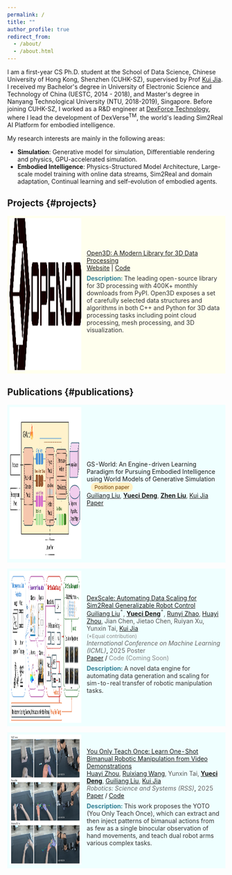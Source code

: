 ```yaml
---
permalink: /
title: ""
author_profile: true
redirect_from:  
  - /about/
  - /about.html
---
```


I am a first-year CS Ph.D. student at the School of Data Science, Chinese University of Hong Kong, Shenzhen (CUHK-SZ), supervised by Prof [Kui Jia](http://kuijia.site/). I received my Bachelor's degree in University of Electronic Science and Technology of China (UESTC, 2014 - 2018), and Master's degree in Nanyang Technological University (NTU, 2018-2019), Singapore. Before joining CUHK-SZ, I worked as a R&D engineer at [DexForce Technology](https://www.dexforce.com/), where I lead the development of DexVerse<sup>TM</sup>, the world's leading Sim2Real AI Platform for embodied intelligence. 

My research interests are mainly in the following areas:
- **Simulation**: Generative model for simulation, Differentiable rendering and physics,  GPU-accelerated simulation.
- **Embodied Intelligence**: Physics-Structured Model Architecture,
 Large-scale model training with online data streams, Sim2Real and domain adaptation, Continual learning and self-evolution of embodied agents.

## Projects {#projects}

<table style="width:100%;border:0px;border-spacing:0px;border-collapse:separate;margin-right:auto;margin-left:auto;">
  <tbody>
    <tr bgcolor="#ffffee">
      <td style="padding:5px;width:35%;vertical-align:middle">
        <img src="images/open3d.png" alt="Open3D" width="350" height="350" style="border-style: none">
      </td>
      <td width="75%" valign="middle">
        <a href="https://www.open3d.org/" id="Open3D">
          <span class="papertitle">Open3D: A Modern Library for 3D Data Processing</span>
        </a>
        <br>
        <a href="https://www.open3d.org/">Website</a> | <a href="https://github.com/isl-org/Open3D">Code</a>
        <br>
        <p style="color: #333; margin-top: 0.5em;"><strong style="color: #2f7f93;">Description:</strong> The leading open-source library for 3D processing with 400K+ monthly downloads from PyPI. Open3D exposes a set of carefully selected data structures and algorithms in both C++ and Python for 3D data processing tasks including point cloud processing, mesh processing, and 3D visualization.</p>
      </td>
    </tr>
  </tbody>
</table>


## Publications {#publications}

<table style="width:100%;border:0px;border-spacing:0px;border-collapse:separate;margin-right:auto;margin-left:auto;">
  <tbody>
    <tr bgcolor="#efffff">
      <td style="padding:5px;width:35%;vertical-align:middle">
        <img src="images/gs-world.png" alt="GS-World" width="350" height="350" style="border-style: none">
      </td>
      <td width="75%" valign="middle">
        <span class="papertitle">GS-World: An Engine-driven Learning Paradigm for Pursuing Embodied Intelligence using World Models of Generative Simulation</span>
        <span style="display:inline-block;background:#ffefc2;color:#6b3b00;padding:3px 8px;border-radius:12px;font-size:0.85em;margin-left:10px;vertical-align:middle;">Position paper</span>
        <br>
        <span style="color: #555;"><a href="http://guiliang.me/">Guiliang Liu</a>, <a href="https://yuecideng.github.io"><strong>Yueci Deng</strong></a>, <a href="https://itszhen.com/"><strong>Zhen Liu</strong></a>,  <a href="http://kuijia.site/">Kui Jia</a></span>
        <br>
        <a href="https://www.researchgate.net/profile/Guiliang-Liu-2/publication/396641390_GS-World_An_Efficient_Engine-driven_Learning_Paradigm_for_Pursuing_Embodied_Intelligence_using_World_Models_of_Generative_Simulation/links/68f33c277d9a4d4e870a9a9d/GS-World-An-Efficient-Engine-driven_Learning_Paradigm-for-Pursuing-Embodied-Intelligence-using-World-Models-of-Generative-Simulation.pdf">Paper</a>
        <br>
      </td>
    </tr>
  </tbody>
</table>   

<table style="width:100%;border:0px;border-spacing:0px;border-collapse:separate;margin-right:auto;margin-left:auto;">
  <tbody>
    <tr bgcolor="#efffff">
      <td style="padding:5px;width:35%;vertical-align:middle">
        <img src="images/dexscale.png" alt="DexScale" width="350" height="350" style="border-style: none">
      </td>
      <td width="75%" valign="middle">
        <a href="https://edem-ai.github.io/dexscale.github.io/" id="DexScale">
          <span class="papertitle">DexScale: Automating Data Scaling for Sim2Real Generalizable Robot Control</span>
        </a>
        <br>
        <span style="color: #555;"><a href="http://guiliang.me/">Guiliang Liu</a><sup>*</sup>, <a href="https://yuecideng.github.io"><strong>Yueci Deng</strong></a><sup>*</sup>, <a href="https://github.com/ZhaoRunyi">Runyi Zhao</a>, <a href="https://hnuzhy.github.io/">Huayi Zhou</a>, Jian Chen, Jietao Chen, Ruiyan Xu, Yunxin Tai, <a href="http://kuijia.site/">Kui Jia</a></span>
        <br>
        <small style="color: #888;">(*Equal contribution)</small>
        <br>
        <em style="color: #666;">International Conference on Machine Learning (ICML)</em>, <span style="color: #666;">2025 Poster</span>
        <br>
        <a href="https://openreview.net/pdf?id=AVVXX0erKT">Paper</a> / <span style="color: #888;">Code (Coming Soon)</span>
        <br>
        <p style="color: #333; margin-top: 0.5em;"><strong style="color: #2f7f93;">Description:</strong> A novel data engine for automating data generation and scaling for sim-to-real transfer of robotic manipulation tasks.</p>
      </td>
    </tr>
  </tbody>
</table>   

<table style="width:100%;border:0px;border-spacing:0px;border-collapse:separate;margin-right:auto;margin-left:auto;">
  <tbody>
    <tr bgcolor="#efffff">
      <td style="padding:5px;width:35%;vertical-align:middle">
        <img src="images/yoto.png" alt="YOTO" width="300" height="300" style="border-style: none">
      </td>
      <td width="75%" valign="middle">
        <a href="https://hnuzhy.github.io/projects/YOTO" id="DexScale">
          <span class="papertitle">You Only Teach Once: Learn One-Shot Bimanual Robotic Manipulation from Video Demonstrations</span>
        </a>
        <br>
        <span style="color: #555;"><a href="https://hnuzhy.github.io/">Huayi Zhou</a>,  <a href="https://openreview.net/profile?id=~Ruixiang_Wang3">Ruixiang Wang</a>, Yunxin Tai, <a href="https://yuecideng.github.io"><strong>Yueci Deng</strong></a>, <a href="http://guiliang.me/">Guiliang Liu</a>, <a href="http://kuijia.site/">Kui Jia</a></span>
        <br>
        <em style="color: #666;">Robotics: Science and Systems (RSS)</em>, <span style="color: #666;">2025</span>
        <br>
        <a href="https://arxiv.org/abs/2501.14208">Paper</a> / <a   href="https://github.com/hnuzhy/YOTO">Code</a>
        <br>
        <p style="color: #333; margin-top: 0.5em;"><strong style="color: #2f7f93;">Description:</strong> This work proposes the YOTO (You Only Teach Once), which can extract and then inject patterns of bimanual actions from as few as a single binocular observation of hand movements, and teach dual robot arms various complex tasks.</p>
      </td>
    </tr>
  </tbody>
</table>  